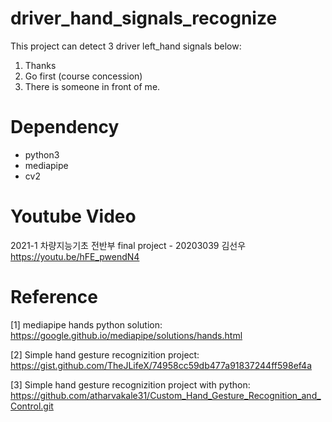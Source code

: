 # driver_hand_signals_recognize

This project can detect 3 driver left_hand signals below:

  1. Thanks
  2. Go first (course concession)
  3. There is someone in front of me.

# Dependency
- python3
- mediapipe
- cv2
# Youtube Video
2021-1 차량지능기초 전반부 final project - 20203039 김선우
https://youtu.be/hFE_pwendN4

# Reference
[1] mediapipe hands python solution: https://google.github.io/mediapipe/solutions/hands.html

[2] Simple hand gesture recognizition project: https://gist.github.com/TheJLifeX/74958cc59db477a91837244ff598ef4a

[3] Simple hand gesture recognizition project with python: https://github.com/atharvakale31/Custom_Hand_Gesture_Recognition_and_Control.git
